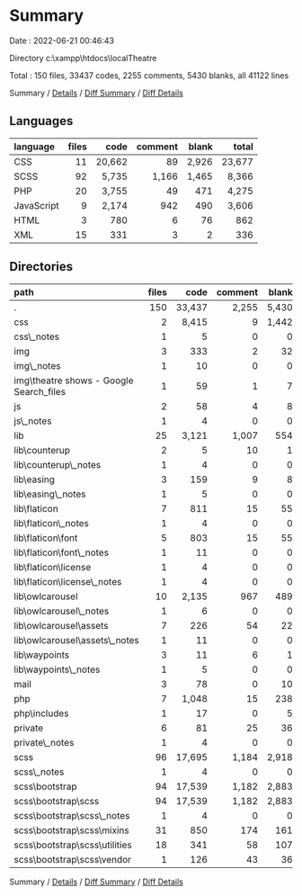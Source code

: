 # Summary

Date : 2022-06-21 00:46:43

Directory c:\\xampp\\htdocs\\localTheatre

Total : 150 files,  33437 codes, 2255 comments, 5430 blanks, all 41122 lines

Summary / [Details](details.md) / [Diff Summary](diff.md) / [Diff Details](diff-details.md)

## Languages
| language | files | code | comment | blank | total |
| :--- | ---: | ---: | ---: | ---: | ---: |
| CSS | 11 | 20,662 | 89 | 2,926 | 23,677 |
| SCSS | 92 | 5,735 | 1,166 | 1,465 | 8,366 |
| PHP | 20 | 3,755 | 49 | 471 | 4,275 |
| JavaScript | 9 | 2,174 | 942 | 490 | 3,606 |
| HTML | 3 | 780 | 6 | 76 | 862 |
| XML | 15 | 331 | 3 | 2 | 336 |

## Directories
| path | files | code | comment | blank | total |
| :--- | ---: | ---: | ---: | ---: | ---: |
| . | 150 | 33,437 | 2,255 | 5,430 | 41,122 |
| css | 2 | 8,415 | 9 | 1,442 | 9,866 |
| css\\_notes | 1 | 5 | 0 | 0 | 5 |
| img | 3 | 333 | 2 | 32 | 367 |
| img\\_notes | 1 | 10 | 0 | 0 | 10 |
| img\\theatre shows - Google Search_files | 1 | 59 | 1 | 7 | 67 |
| js | 2 | 58 | 4 | 8 | 70 |
| js\\_notes | 1 | 4 | 0 | 0 | 4 |
| lib | 25 | 3,121 | 1,007 | 554 | 4,682 |
| lib\\counterup | 2 | 5 | 10 | 1 | 16 |
| lib\\counterup\\_notes | 1 | 4 | 0 | 0 | 4 |
| lib\\easing | 3 | 159 | 9 | 8 | 176 |
| lib\\easing\\_notes | 1 | 5 | 0 | 0 | 5 |
| lib\\flaticon | 7 | 811 | 15 | 55 | 881 |
| lib\\flaticon\\_notes | 1 | 4 | 0 | 0 | 4 |
| lib\\flaticon\\font | 5 | 803 | 15 | 55 | 873 |
| lib\\flaticon\\font\\_notes | 1 | 11 | 0 | 0 | 11 |
| lib\\flaticon\\license | 1 | 4 | 0 | 0 | 4 |
| lib\\flaticon\\license\\_notes | 1 | 4 | 0 | 0 | 4 |
| lib\\owlcarousel | 10 | 2,135 | 967 | 489 | 3,591 |
| lib\\owlcarousel\\_notes | 1 | 6 | 0 | 0 | 6 |
| lib\\owlcarousel\\assets | 7 | 226 | 54 | 22 | 302 |
| lib\\owlcarousel\\assets\\_notes | 1 | 11 | 0 | 0 | 11 |
| lib\\waypoints | 3 | 11 | 6 | 1 | 18 |
| lib\\waypoints\\_notes | 1 | 5 | 0 | 0 | 5 |
| mail | 3 | 78 | 0 | 10 | 88 |
| php | 7 | 1,048 | 15 | 238 | 1,301 |
| php\\includes | 1 | 17 | 0 | 5 | 22 |
| private | 6 | 81 | 25 | 36 | 142 |
| private\\_notes | 1 | 4 | 0 | 0 | 4 |
| scss | 96 | 17,695 | 1,184 | 2,918 | 21,797 |
| scss\\_notes | 1 | 4 | 0 | 0 | 4 |
| scss\\bootstrap | 94 | 17,539 | 1,182 | 2,883 | 21,604 |
| scss\\bootstrap\\scss | 94 | 17,539 | 1,182 | 2,883 | 21,604 |
| scss\\bootstrap\\scss\\_notes | 1 | 4 | 0 | 0 | 4 |
| scss\\bootstrap\\scss\\mixins | 31 | 850 | 174 | 161 | 1,185 |
| scss\\bootstrap\\scss\\utilities | 18 | 341 | 58 | 107 | 506 |
| scss\\bootstrap\\scss\\vendor | 1 | 126 | 43 | 36 | 205 |

Summary / [Details](details.md) / [Diff Summary](diff.md) / [Diff Details](diff-details.md)